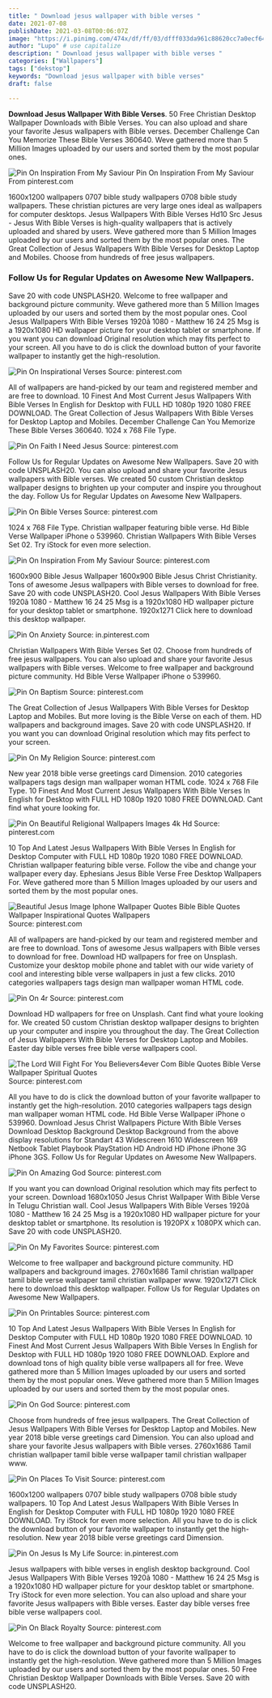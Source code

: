 ```yaml
---
title: " Download jesus wallpaper with bible verses "
date: 2021-07-08
publishDate: 2021-03-08T00:06:07Z
image: "https://i.pinimg.com/474x/df/ff/03/dfff033da961c88620cc7a0ecf64b101.jpg"
author: "Lupo" # use capitalize
description: " Download jesus wallpaper with bible verses "
categories: ["Wallpapers"]
tags: ["dekstop"]
keywords: "Download jesus wallpaper with bible verses"
draft: false

---
```



**Download Jesus Wallpaper With Bible Verses**. 50 Free Christian Desktop Wallpaper Downloads with Bible Verses. You can also upload and share your favorite Jesus wallpapers with Bible verses. December Challenge Can You Memorize These Bible Verses 360640. Weve gathered more than 5 Million Images uploaded by our users and sorted them by the most popular ones.

![Pin On Inspiration From My Saviour](https://i.pinimg.com/736x/6a/15/6f/6a156fe5ab1960d79033ebb45ced0ac5.jpg "Pin On Inspiration From My Saviour")
Pin On Inspiration From My Saviour From pinterest.com


1600x1200 wallpapers 0707 bible study wallpapers 0708 bible study wallpapers. These christian pictures are very large ones ideal as wallpapers for computer desktops. Jesus Wallpapers With Bible Verses Hd10 Src Jesus - Jesus With Bible Verses is high-quality wallpapers that is actively uploaded and shared by users. Weve gathered more than 5 Million Images uploaded by our users and sorted them by the most popular ones. The Great Collection of Jesus Wallpapers With Bible Verses for Desktop Laptop and Mobiles. Choose from hundreds of free jesus wallpapers.

### Follow Us for Regular Updates on Awesome New Wallpapers.

Save 20 with code UNSPLASH20. Welcome to free wallpaper and background picture community. Weve gathered more than 5 Million Images uploaded by our users and sorted them by the most popular ones. Cool Jesus Wallpapers With Bible Verses 1920ã 1080 - Matthew 16 24 25 Msg is a 1920x1080 HD wallpaper picture for your desktop tablet or smartphone. If you want you can download Original resolution which may fits perfect to your screen. All you have to do is click the download button of your favorite wallpaper to instantly get the high-resolution.


![Pin On Inspirational Verses](https://i.pinimg.com/originals/e9/89/ff/e989ff8ceb0eb714826768bc271aa031.jpg "Pin On Inspirational Verses")
Source: pinterest.com

All of wallpapers are hand-picked by our team and registered member and are free to download. 10 Finest And Most Current Jesus Wallpapers With Bible Verses In English for Desktop with FULL HD 1080p 1920 1080 FREE DOWNLOAD. The Great Collection of Jesus Wallpapers With Bible Verses for Desktop Laptop and Mobiles. December Challenge Can You Memorize These Bible Verses 360640. 1024 x 768 File Type.

![Pin On Faith I Need Jesus](https://i.pinimg.com/736x/ec/fa/7b/ecfa7beac1c2abebee26083db7ad719c.jpg "Pin On Faith I Need Jesus")
Source: pinterest.com

Follow Us for Regular Updates on Awesome New Wallpapers. Save 20 with code UNSPLASH20. You can also upload and share your favorite Jesus wallpapers with Bible verses. We created 50 custom Christian desktop wallpaper designs to brighten up your computer and inspire you throughout the day. Follow Us for Regular Updates on Awesome New Wallpapers.

![Pin On Bible Verses](https://i.pinimg.com/originals/88/28/c6/8828c6ec5fdc3f2b69cbaad84372f6cc.jpg "Pin On Bible Verses")
Source: pinterest.com

1024 x 768 File Type. Christian wallpaper featuring bible verse. Hd Bible Verse Wallpaper iPhone o 539960. Christian Wallpapers With Bible Verses Set 02. Try iStock for even more selection.

![Pin On Inspiration From My Saviour](https://i.pinimg.com/736x/6a/15/6f/6a156fe5ab1960d79033ebb45ced0ac5.jpg "Pin On Inspiration From My Saviour")
Source: pinterest.com

1600x900 Bible Jesus Wallpaper 1600x900 Bible Jesus Christ Christianity. Tons of awesome Jesus wallpapers with Bible verses to download for free. Save 20 with code UNSPLASH20. Cool Jesus Wallpapers With Bible Verses 1920ã 1080 - Matthew 16 24 25 Msg is a 1920x1080 HD wallpaper picture for your desktop tablet or smartphone. 1920x1271 Click here to download this desktop wallpaper.

![Pin On Anxiety](https://i.pinimg.com/736x/b3/76/61/b37661c62663d13dd08e21294934a209.jpg "Pin On Anxiety")
Source: in.pinterest.com

Christian Wallpapers With Bible Verses Set 02. Choose from hundreds of free jesus wallpapers. You can also upload and share your favorite Jesus wallpapers with Bible verses. Welcome to free wallpaper and background picture community. Hd Bible Verse Wallpaper iPhone o 539960.

![Pin On Baptism](https://i.pinimg.com/originals/d4/14/db/d414db92efdb026ee753eb6064166298.jpg "Pin On Baptism")
Source: pinterest.com

The Great Collection of Jesus Wallpapers With Bible Verses for Desktop Laptop and Mobiles. But more loving is the Bible Verse on each of them. HD wallpapers and background images. Save 20 with code UNSPLASH20. If you want you can download Original resolution which may fits perfect to your screen.

![Pin On My Religion](https://i.pinimg.com/originals/fe/ce/d1/feced1eb59d2e07d28bb0ad4512c2e6d.jpg "Pin On My Religion")
Source: pinterest.com

New year 2018 bible verse greetings card Dimension. 2010 categories wallpapers tags design man wallpaper woman HTML code. 1024 x 768 File Type. 10 Finest And Most Current Jesus Wallpapers With Bible Verses In English for Desktop with FULL HD 1080p 1920 1080 FREE DOWNLOAD. Cant find what youre looking for.

![Pin On Beautiful Religional Wallpapers Images 4k Hd](https://i.pinimg.com/736x/c4/d1/5c/c4d15c05dcb6d7caa00cd676df350bde.jpg "Pin On Beautiful Religional Wallpapers Images 4k Hd")
Source: pinterest.com

10 Top And Latest Jesus Wallpapers With Bible Verses In English for Desktop Computer with FULL HD 1080p 1920 1080 FREE DOWNLOAD. Christian wallpaper featuring bible verse. Follow the vibe and change your wallpaper every day. Ephesians Jesus Bible Verse Free Desktop Wallpapers For. Weve gathered more than 5 Million Images uploaded by our users and sorted them by the most popular ones.

![Beautiful Jesus Image Iphone Wallpaper Quotes Bible Bible Quotes Wallpaper Inspirational Quotes Wallpapers](https://i.pinimg.com/originals/9e/5b/93/9e5b9311253c53d4e25abfed7cd3d07b.jpg "Beautiful Jesus Image Iphone Wallpaper Quotes Bible Bible Quotes Wallpaper Inspirational Quotes Wallpapers")
Source: pinterest.com

All of wallpapers are hand-picked by our team and registered member and are free to download. Tons of awesome Jesus wallpapers with Bible verses to download for free. Download HD wallpapers for free on Unsplash. Customize your desktop mobile phone and tablet with our wide variety of cool and interesting bible verse wallpapers in just a few clicks. 2010 categories wallpapers tags design man wallpaper woman HTML code.

![Pin On 4r](https://i.pinimg.com/originals/c2/ed/5d/c2ed5d039e56812bb1163d3bcf7b87a2.jpg "Pin On 4r")
Source: pinterest.com

Download HD wallpapers for free on Unsplash. Cant find what youre looking for. We created 50 custom Christian desktop wallpaper designs to brighten up your computer and inspire you throughout the day. The Great Collection of Jesus Wallpapers With Bible Verses for Desktop Laptop and Mobiles. Easter day bible verses free bible verse wallpapers cool.

![The Lord Will Fight For You Believers4ever Com Bible Quotes Bible Verse Wallpaper Spiritual Quotes](https://i.pinimg.com/originals/4b/7a/bf/4b7abfb87662a69afd26b0be37f305d2.jpg "The Lord Will Fight For You Believers4ever Com Bible Quotes Bible Verse Wallpaper Spiritual Quotes")
Source: pinterest.com

All you have to do is click the download button of your favorite wallpaper to instantly get the high-resolution. 2010 categories wallpapers tags design man wallpaper woman HTML code. Hd Bible Verse Wallpaper iPhone o 539960. Download Jesus Christ Wallpapers Picture With Bible Verses Download Desktop Background Desktop Background from the above display resolutions for Standart 43 Widescreen 1610 Widescreen 169 Netbook Tablet Playbook PlayStation HD Android HD iPhone iPhone 3G iPhone 3GS. Follow Us for Regular Updates on Awesome New Wallpapers.

![Pin On Amazing God](https://i.pinimg.com/originals/25/c8/ff/25c8ff3975ab3200cf658966d4a7ca84.jpg "Pin On Amazing God")
Source: pinterest.com

If you want you can download Original resolution which may fits perfect to your screen. Download 1680x1050 Jesus Christ Wallpaper With Bible Verse In Telugu Christian wall. Cool Jesus Wallpapers With Bible Verses 1920ã 1080 - Matthew 16 24 25 Msg is a 1920x1080 HD wallpaper picture for your desktop tablet or smartphone. Its resolution is 1920PX x 1080PX which can. Save 20 with code UNSPLASH20.

![Pin On My Favorites](https://i.pinimg.com/originals/a3/c4/8e/a3c48e094d3613206b1cf48f5dca160b.jpg "Pin On My Favorites")
Source: pinterest.com

Welcome to free wallpaper and background picture community. HD wallpapers and background images. 2760x1686 Tamil christian wallpaper tamil bible verse wallpaper tamil christian wallpaper www. 1920x1271 Click here to download this desktop wallpaper. Follow Us for Regular Updates on Awesome New Wallpapers.

![Pin On Printables](https://i.pinimg.com/originals/e8/68/45/e86845f9c877b74f5877af1827beca35.jpg "Pin On Printables")
Source: pinterest.com

10 Top And Latest Jesus Wallpapers With Bible Verses In English for Desktop Computer with FULL HD 1080p 1920 1080 FREE DOWNLOAD. 10 Finest And Most Current Jesus Wallpapers With Bible Verses In English for Desktop with FULL HD 1080p 1920 1080 FREE DOWNLOAD. Explore and download tons of high quality bible verse wallpapers all for free. Weve gathered more than 5 Million Images uploaded by our users and sorted them by the most popular ones. Weve gathered more than 5 Million Images uploaded by our users and sorted them by the most popular ones.

![Pin On God](https://i.pinimg.com/originals/08/d3/6a/08d36a360a1f34c28af14c90d064107f.jpg "Pin On God")
Source: pinterest.com

Choose from hundreds of free jesus wallpapers. The Great Collection of Jesus Wallpapers With Bible Verses for Desktop Laptop and Mobiles. New year 2018 bible verse greetings card Dimension. You can also upload and share your favorite Jesus wallpapers with Bible verses. 2760x1686 Tamil christian wallpaper tamil bible verse wallpaper tamil christian wallpaper www.

![Pin On Places To Visit](https://i.pinimg.com/originals/53/8c/35/538c358ba377dcd86ef8ddb4be0c7cbf.jpg "Pin On Places To Visit")
Source: pinterest.com

1600x1200 wallpapers 0707 bible study wallpapers 0708 bible study wallpapers. 10 Top And Latest Jesus Wallpapers With Bible Verses In English for Desktop Computer with FULL HD 1080p 1920 1080 FREE DOWNLOAD. Try iStock for even more selection. All you have to do is click the download button of your favorite wallpaper to instantly get the high-resolution. New year 2018 bible verse greetings card Dimension.

![Pin On Jesus Is My Life](https://i.pinimg.com/originals/f3/db/0a/f3db0a96362db5fd012ae9bfda1cc161.jpg "Pin On Jesus Is My Life")
Source: in.pinterest.com

Jesus wallpapers with bible verses in english desktop background. Cool Jesus Wallpapers With Bible Verses 1920ã 1080 - Matthew 16 24 25 Msg is a 1920x1080 HD wallpaper picture for your desktop tablet or smartphone. Try iStock for even more selection. You can also upload and share your favorite Jesus wallpapers with Bible verses. Easter day bible verses free bible verse wallpapers cool.

![Pin On Black Royalty](https://i.pinimg.com/474x/df/ff/03/dfff033da961c88620cc7a0ecf64b101.jpg "Pin On Black Royalty")
Source: pinterest.com

Welcome to free wallpaper and background picture community. All you have to do is click the download button of your favorite wallpaper to instantly get the high-resolution. Weve gathered more than 5 Million Images uploaded by our users and sorted them by the most popular ones. 50 Free Christian Desktop Wallpaper Downloads with Bible Verses. Save 20 with code UNSPLASH20.

